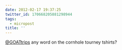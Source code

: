 ```yaml
---
date: 2012-02-17 19:37:25
twitter_id: 170668205881298944
tags:
  - micropost
title: ''
---
```


[@GOATtrips](https://twitter.com/GOATtrips) any word on the cornhole tourney tshirts?
